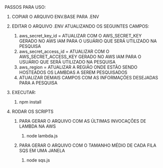PASSOS PARA USO: 

1) COPIAR O ARQUIVO ENV.BASE PARA .ENV


2) EDITAR O ARQUIVO .ENV ATUALIZANDO OS SEGUINTES CAMPOS: 
   1) aws_secret_key_id = ATUALIZAR COM O AWS_SECRET_KEY GERADO NO AWS IAM PARA O USUÁRIO QUE SERÁ UTILIZADO NA PESQUISA
   2) aws_secret_access_id = ATUALIZAR COM O AWS_SECRET_ACCESS_KEY GERADO NO AWS IAM PARA O USUÁRIO QUE SERÁ UTILIZADO NA PESQUISA
   3) aws_region = ATUALIZAR A REGIÃO ONDE ESTÃO SENDO HOSTEADOS OS LAMBDAS A SEREM PESQUISADOS
   4) ATUALIZAR DEMAIS CAMPOS COM AS INFORMAÇÕES DESEJADAS PARA A PESQUISA

3) EXECUTAR:
   1)  npm install

4) RODAR OS SCRIPTS  
   1) PARA GERAR O ARQUIVO COM AS ÚLTIMAS INVOCAÇÕES DE LAMBDA NA AWS
      1) node lambda.js

   2) PARA GERAR O ARQUIVO COM O TAMANHO MÉDIO DE CADA FILA SQS EM UMA JANELA
      1) node sqs.js
   